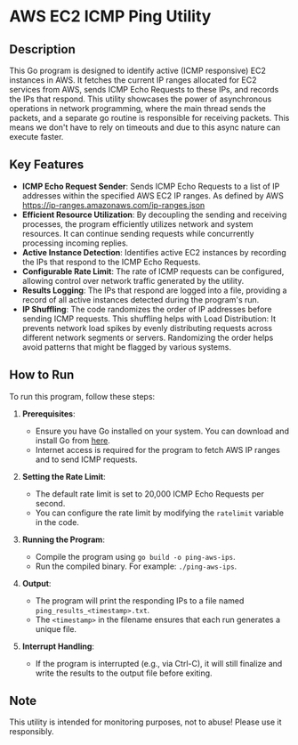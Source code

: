 # AWS EC2 ICMP Ping Utility

## Description

This Go program is designed to identify active (ICMP responsive) EC2 instances in AWS. It fetches the current IP ranges allocated for EC2 services from AWS, sends ICMP Echo Requests to these IPs, and records the IPs that respond. 
This utility showcases the power of asynchronous operations in network programming, where the main thread sends the packets, and a separate go routine is responsible for receiving packets. This means we don't have to rely on timeouts and due to this async nature can execute faster.

## Key Features

- **ICMP Echo Request Sender**: Sends ICMP Echo Requests to a list of IP addresses within the specified AWS EC2 IP ranges. As defined by AWS https://ip-ranges.amazonaws.com/ip-ranges.json
- **Efficient Resource Utilization**: By decoupling the sending and receiving processes, the program efficiently utilizes network and system resources. It can continue sending requests while concurrently processing incoming replies.
- **Active Instance Detection**: Identifies active EC2 instances by recording the IPs that respond to the ICMP Echo Requests.
- **Configurable Rate Limit**: The rate of ICMP requests can be configured, allowing control over network traffic generated by the utility.
- **Results Logging**: The IPs that respond are logged into a file, providing a record of all active instances detected during the program's run.
- **IP Shuffling**: The code randomizes the order of IP addresses before sending ICMP requests. This shuffling helps with Load Distribution: It prevents network load spikes by evenly distributing requests across different network segments or servers. Randomizing the order helps avoid patterns that might be flagged by various systems.

## How to Run

To run this program, follow these steps:

1. **Prerequisites**:
   - Ensure you have Go installed on your system. You can download and install Go from [here](https://golang.org/dl/).
   - Internet access is required for the program to fetch AWS IP ranges and to send ICMP requests.

2. **Setting the Rate Limit**:
   - The default rate limit is set to 20,000 ICMP Echo Requests per second.
   - You can configure the rate limit by modifying the `ratelimit` variable in the code.

3. **Running the Program**:
   - Compile the program using `go build -o ping-aws-ips`.
   - Run the compiled binary. For example: `./ping-aws-ips`.

4. **Output**:
   - The program will print the responding IPs to a file named `ping_results_<timestamp>.txt`.
   - The `<timestamp>` in the filename ensures that each run generates a unique file.

5. **Interrupt Handling**:
   - If the program is interrupted (e.g., via Ctrl-C), it will still finalize and write the results to the output file before exiting.

## Note

This utility is intended for monitoring purposes, not to abuse! Please use it responsibly.
